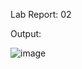 Lab Report: 02

Output: 

![image](https://github.com/user-attachments/assets/aa04f0ef-57b5-4f82-95f5-be196d8d0aad)

